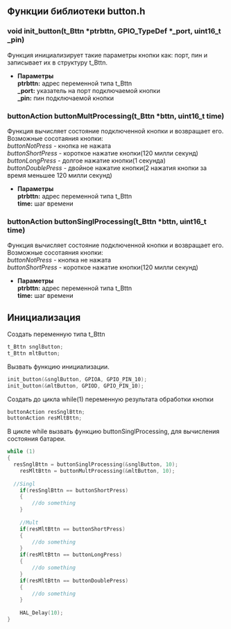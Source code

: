 ## Функции библиотеки button.h
### void init_button(t_Bttn *ptrbttn, GPIO_TypeDef *_port, uint16_t _pin)  
Функция инициализирует такие параметры кнопки как: порт, пин и записывает их в структуру t_Bttn.
- **Параметры**  
**ptrbttn:** адрес переменной типа t_Bttn   
**_port:** указатель на порт подключаемой кнопки  
**_pin:** пин подключаемой кнопки

### buttonAction buttonMultProcessing(t_Bttn *bttn, uint16_t time)  
Функция вычисляет состояние подключенной кнопки и возвращает его. Возможные сосотаяния кнопки:  
*buttonNotPress* - кнопка не нажата   
*buttonShortPress* - короткое нажатие кнопки(120 милли секунд)  
*buttonLongPress* - долгое нажатие кнопки(1 секунда)  
*buttonDoublePress* - двойное нажатие кнопки(2 нажатия кнопки за время меньшее 120 милли секунд)
- **Параметры**  
**ptrbttn:** адрес переменной типа t_Bttn   
**time:** шаг времени  

### buttonAction buttonSinglProcessing(t_Bttn *bttn, uint16_t time)  
Функция вычисляет состояние подключенной кнопки и возвращает его. Возможные сосотаяния кнопки:  
*buttonNotPress* - кнопка не нажата   
*buttonShortPress* - короткое нажатие кнопки(120 милли секунд)  
- **Параметры**  
**ptrbttn:** адрес переменной типа t_Bttn   
**time:** шаг времени  

## Инициализация
Создать переменную типа t_Bttn
```C
t_Bttn snglButton;
t_Bttn mltButton;
```
Вызвать функцию инициализации.
```C
init_button(&snglButton, GPIOA, GPIO_PIN_10);
init_button(&mltButton, GPIOD, GPIO_PIN_10);
```
Создать до цикла while(1) переменную результата обработки кнопки
```C
buttonAction resSnglBttn;
buttonAction resMltBttn;
```
В цикле while вызвать функцию buttonSinglProcessing, для вычисления состояния батареи.
```C
while (1)
{
  resSnglBttn = buttonSinglProcessing(&snglButton, 10);
	resMltBttn = buttonMultProcessing(&mltButton, 10);
  
  //Singl	
	if(resSnglBttn == buttonShortPress)
	{
		//do something
	}
		
	//Mult
	if(resMltBttn == buttonShortPress)
	{
		//do something
	}
	if(resMltBttn == buttonLongPress)
	{
		//do something
	}
	if(resMltBttn == buttonDoublePress)
	{
		//do something
	}
		
	HAL_Delay(10);
}
```
